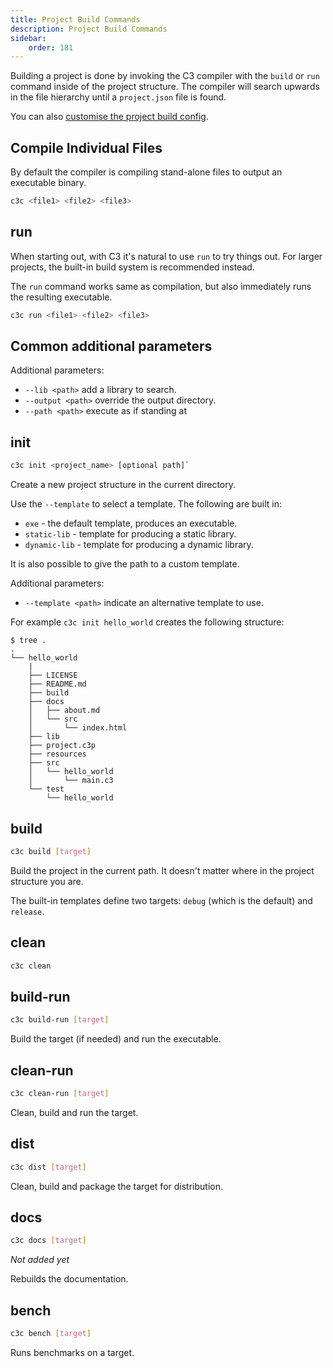 ```yaml
---
title: Project Build Commands
description: Project Build Commands
sidebar:
    order: 181
---
```




Building a project is done by invoking the C3 compiler with the `build` or `run` command inside of the project structure. The compiler will search upwards in the file hierarchy until a `project.json` file is found.

You can also [customise the project build config](/build-your-project/project-config/).

## Compile Individual Files

By default the compiler is compiling stand-alone files to output an executable binary.

```bash
c3c <file1> <file2> <file3>
```

## run

When starting out, with C3 it's natural to use `run` to try things out. For larger projects, the built-in build system is recommended instead. 

The `run` command works same as compilation, but also immediately runs the resulting executable.

```bash
c3c run <file1> <file2> <file3>
```

## Common additional parameters

Additional parameters:
- `--lib <path>` add a library to search.
- `--output <path>` override the output directory.
- `--path <path>` execute as if standing at <path>
    
## init

```bash
c3c init <project_name> [optional path]`
```

Create a new project structure in the current directory.

Use the `--template` to select a template. The following are built in:

- `exe` - the default template, produces an executable.
- `static-lib` - template for producing a static library.
- `dynamic-lib` - template for producing a dynamic library.

It is also possible to give the path to a custom template.

Additional parameters:
- `--template <path>` indicate an alternative template to use. 

For example `c3c init hello_world` creates the following structure:

```
$ tree .
.
└── hello_world
    |
    ├── LICENSE
    ├── README.md
    ├── build
    ├── docs
    │   ├── about.md
    │   └── src
    │       └── index.html
    ├── lib
    ├── project.c3p
    ├── resources
    ├── src
    │   └── hello_world
    │       └── main.c3
    └── test
        └── hello_world
```
## build

```bash
c3c build [target]
```

Build the project in the current path. It doesn't matter where in the project structure you are. 

The built-in templates define two targets: `debug` (which is the default) and `release`.

## clean

```bash
c3c clean
```

## build-run

```bash
c3c build-run [target]
```

Build the target (if needed) and run the executable.

## clean-run

```bash
c3c clean-run [target]
```

Clean, build and run the target.

## dist

```bash
c3c dist [target]
```

Clean, build and package the target for distribution.

## docs


```bash
c3c docs [target]
```

*Not added yet* 

Rebuilds the documentation. 


## bench

```bash
c3c bench [target]
```

Runs benchmarks on a target.